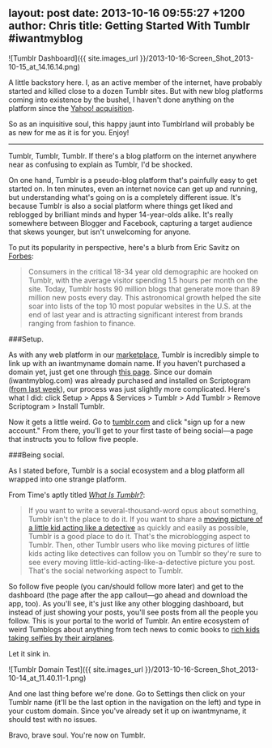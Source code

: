 layout: post
date: 2013-10-16 09:55:27 +1200
author: Chris
title: Getting Started With Tumblr #iwantmyblog
----

![Tumblr Dashboard]({{ site.images_url }}/2013-10-16-Screen_Shot_2013-10-15_at_14.16.14.png)

<!-- excerpt -->

A little backstory here. I, as an active member of the internet, have probably started and killed close to a dozen Tumblr sites. But with new blog platforms coming into existence by the bushel, I haven't done anything on the platform since the [Yahoo! acquisition](http://marissamayr.tumblr.com/post/50902274591/im-delighted-to-announce-that-weve-reached-an). 

So as an inquisitive soul, this happy jaunt into Tumblrland will probably be as new for me as it is for you. Enjoy!

<!-- /excerpt -->

***

Tumblr, Tumblr, Tumblr. If there's a blog platform on the internet anywhere near as confusing to explain as Tumblr, I'd be shocked.

On one hand, Tumblr is a pseudo-blog platform that's painfully easy to get started on. In ten minutes, even an internet novice can get up and running, but understanding what's going on is a completely different issue. It's because Tumblr is also a social platform where things get liked and reblogged by brilliant minds and hyper 14-year-olds alike. It's really somewhere between Blogger and Facebook, capturing a target audience that skews younger, but isn't unwelcoming for anyone. 

To put its popularity in perspective, here's a blurb from Eric Savitz on [Forbes](http://www.forbes.com/sites/ciocentral/2013/01/24/why-2013-is-the-year-you-need-to-get-serious-about-tumblr/):

> Consumers in the critical 18-34 year old demographic are hooked on Tumblr, with the average visitor spending 1.5 hours per month on the site. Today, Tumblr hosts 90 million blogs that generate more than 89 million new posts every day. This astronomical growth helped the site soar into lists of the top 10 most popular websites in the U.S. at the end of last year and is attracting significant interest from brands ranging from fashion to finance.

###Setup.

As with any web platform in our [marketplace](https://iwantmyname.com/services), Tumblr is incredibly simple to link up with an iwantmyname domain name. If you haven't purchased a domain yet, just get one through [this page](https://iwantmyname.com/features/applications/custom-domain-apps/blogs/tumblr-tumblelog-easy-blog-with-own-url). Since our domain (iwantmyblog.com) was already purchased and installed on Scriptogram ([from last week](https://iwantmyname.com/blog/2013/10/the-pros-and-cons-of-individual-files-our-last-day-with-scriptogram-iwantmyblog.html)), our process was just slightly more complicated. Here's what I did: click Setup > Apps & Services > Tumblr > Add Tumblr > Remove Scriptogram > Install Tumblr. 

Now it gets a little weird. Go to [tumblr.com](http://tumblr.com) and click "sign up for a new account." From there, you'll get to your first taste of being social—a page that instructs you to follow five people. 

###Being social.

As I stated before, Tumblr is a social ecosystem and a blog platform all wrapped into one strange platform. 

From Time's aptly titled [*What Is Tumblr?*](http://techland.time.com/2013/05/19/what-is-tumblr/):

> If you want to write a several-thousand-word opus about something, Tumblr isn't the place to do it. If you want to share a [moving picture of a little kid acting like a detective](http://27.media.tumblr.com/tumblr_m2pjubEvYA1qzf1uxo1_250.gif) as quickly and easily as possible, Tumblr is a good place to do it. That's the microblogging aspect to Tumblr. Then, other Tumblr users who like moving pictures of little kids acting like detectives can follow you on Tumblr so they're sure to see every moving little-kid-acting-like-a-detective picture you post. That's the social networking aspect to Tumblr.

So follow five people (you can/should follow more later) and get to the dashboard (the page after the app callout—go ahead and download the app, too). As you'll see, it's just like any other blogging dashboard, but instead of just showing your posts, you'll see posts from all the people you follow. This is your portal to the world of Tumblr. An entire ecosystem of weird Tumblogs about anything from tech news to comic books to [rich kids taking selfies by their airplanes](http://richkidsofinstagram.tumblr.com/). 

Let it sink in.

![Tumblr Domain Test]({{ site.images_url }}/2013-10-16-Screen_Shot_2013-10-14_at_11.40.11-1.png)

And one last thing before we're done. Go to Settings then click on your Tumblr name (it'll be the last option in the navigation on the left) and type in your custom domain. Since you've already set it up on iwantmyname, it should test with no issues. 

Bravo, brave soul. You're now on Tumblr.

